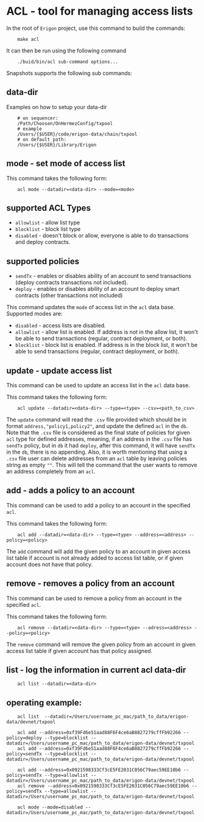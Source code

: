 # ACL - tool for managing access lists

In the root of `Erigon` project, use this command to build the commands:

```shell
    make acl
```

It can then be run using the following command

```shell
    ./buid/bin/acl sub-command options...
```

Snapshots supports the following sub commands:

## data-dir

Examples on how to setup your data-dir

```shell
    # on sequencer:
    /Path/Choosen/OnHermezConfig/txpool
    # example
    /Users/{$USER}/code/erigon-data/chain/txpool
    # on default path:
    /Users/{$USER}/Library/Erigon
```

## mode - set mode of access list 

This command takes the following form: 

```shell
    acl mode --datadir=<data-dir> --mode=<mode>
```

## supported ACL Types
- `allowlist` - allow list type
- `blocklist` - block list type
- `disabled` - doesn't block or allow, everyone is able to do transactions and deploy contracts.

## supported policies
- `sendTx` - enables or disables ability of an account to send transactions (deploy contracts transactions not included).
- `deploy` - enables or disables ability of an account to deploy smart contracts (other transactions not included)

This command updates the `mode` of access list in the `acl` data base. Supported modes are:
- `disabled` - access lists are disabled.
- `allowlist` - allow list is enabled. If address is not in the allow list, it won't be able to send transactions (regular, contract deployment, or both).
- `blocklist` - block list is enabled. If address is in the block list, it won't be able to send transactions (regular, contract deployment, or both).

## update - update access list

This command can be used to update an access list in the `acl` data base.

This command takes the following form: 

```shell
    acl update --datadir=<data-dir> --type=<type> --csv=<path_to_csv>
```
The `update` command will read the `.csv` file provided which should be in format `address,"policy1,policy2"`, and update the defined `acl` in the `db`. Note that the `.csv` file is considered as the final state of policies for given `acl` type for defined addresses, meaning, if an address in the `.csv` file has `sendTx` policy, but in `db` it had `deploy`, after this command, it will have `sendTx` in the `db`, there is no appending. Also, it is worth mentioning that using a `.csv` file user can delete addresses from an `acl` table by leaving policies string as empty `""`. This will tell the command that the user wants to remove an address completely from an `acl`.

## add - adds a policy to an account

This command can be used to add a policy to an account in the specified `acl`.

This command takes the following form: 

```shell
    acl add --datadir=<data-dir> --type=<type> --address=<address> --policy=<policy>
```

The `add` command will add the given policy to an account in given access list table if account is not already added to access list table, or if given account does not have that policy.

## remove - removes a policy from an account

This command can be used to remove a policy from an account in the specified `acl`.

This command takes the following form: 

```shell
    acl remove --datadir=<data-dir> --type=<type> --adress=<address> --policy=<policy>
```
The `remove` command will remove the given policy from an account in given access list table if given account has that policy assigned.

## list - log the information in current acl data-dir

```shell
    acl list --datadir=<data-dir>
```

## operating example:

```shell
    acl list  --datadir=/Users/username_pc_mac/path_to_data/erigon-data/devnet/txpool

    acl add --address=0xf39Fd6e51aad88F6F4ce6aB8827279cffFb92266 --policy=deploy --type=blocklist --datadir=/Users/username_pc_mac/path_to_data/erigon-data/devnet/txpool
    acl add --address=0xf39Fd6e51aad88F6F4ce6aB8827279cffFb92266 --policy=sendTx --type=blocklist --datadir=/Users/username_pc_mac/path_to_data/erigon-data/devnet/txpool

    acl add --address=0x0921598333Cf3cE5FE2031C056C79aec59EE10b6 --policy=sendTx --type=allowlist --datadir=/Users/username_pc_mac/path_to_data/erigon-data/devnet/txpool
    acl remove --address=0x0921598333Cf3cE5FE2031C056C79aec59EE10b6 --policy=sendTx --type=allowlist --datadir=/Users/username_pc_mac/path_to_data/erigon-data/devnet/txpool

    acl mode --mode=disabled --datadir=/Users/username_pc_mac/path_to_data/erigon-data/devnet/txpool
```